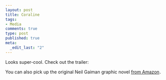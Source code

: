 ```yaml
--- 
layout: post
title: Coraline
tags: 
- Media
comments: true
type: post
published: true
meta: 
  _edit_last: "2"
---
```

Looks super-cool. Check out the trailer:

<object width="425" height="344" data="http://www.youtube.com/v/UuXZ8l4j8Ag&amp;color1=0xb1b1b1&amp;color2=0xcfcfcf&amp;hl=en&amp;feature=player_embedded&amp;fs=1" type="application/x-shockwave-flash"><param name="allowFullScreen" value="true" /><param name="src" value="http://www.youtube.com/v/UuXZ8l4j8Ag&amp;color1=0xb1b1b1&amp;color2=0xcfcfcf&amp;hl=en&amp;feature=player_embedded&amp;fs=1" /><param name="allowfullscreen" value="true" /></object>

You can also pick up the original Neil Gaiman graphic novel <a href="http://www.amazon.com/gp/product/006082543X?ie=UTF8&tag=structlab-20&linkCode=as2&camp=1789&creative=9325&creativeASIN=006082543X">from Amazon</a><img src="http://www.assoc-amazon.com/e/ir?t=structlab-20&l=as2&o=1&a=006082543X" width="1" height="1" border="0" alt="" style="border:none !important; margin:0px !important;" />.
